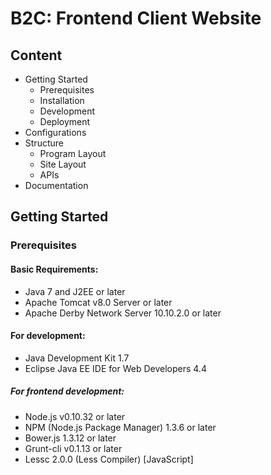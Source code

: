 B2C: Frontend Client Website
============================

## Content ##

* Getting Started
    * Prerequisites
    * Installation
    * Development
    * Deployment
* Configurations
* Structure
    * Program Layout
    * Site Layout
    * APIs
* Documentation

## Getting Started ##

### Prerequisites ###

#### Basic Requirements: ####

* Java 7 and J2EE or later
* Apache Tomcat v8.0 Server or later
* Apache Derby Network Server 10.10.2.0 or later

#### For development: ####

* Java Development Kit 1.7
* Eclipse Java EE IDE for Web Developers 4.4

##### For frontend development: #####

* Node.js v0.10.32 or later
* NPM (Node.js Package Manager) 1.3.6 or later
* Bower.js 1.3.12 or later
* Grunt-cli v0.1.13 or later
* Lessc 2.0.0 (Less Compiler) [JavaScript]
